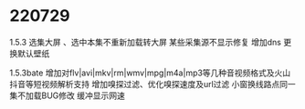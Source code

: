 # 220729
1.5.3
选集大屏 、选中本集不重新加载转大屏
某些采集源不显示修复 
增加dns
更换默认壁纸

1.5.3bate
增加对flv|avi|mkv|rm|wmv|mpg|m4a|mp3等几种音视频格式及火山抖音等短视频解析支持
增加嗅探过滤、优化嗅探速度及url过滤
小窗换线路点同一集不加载BUG修改
缓冲显示网速
